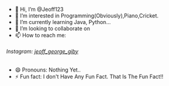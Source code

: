 - 👋 Hi, I’m @Jeoff123
- 👀 I’m interested in Programming(Obviously),Piano,Cricket.
- 🌱 I’m currently learning Java, Python...
- 💞️ I’m looking to collaborate on 
- 📫 How to reach me:
###### Instagram:  [jeoff_george_giby](https://www.instagram.com/jeoff_george_giby/)
- 😄 Pronouns: Nothing Yet..
- ⚡ Fun fact: I don't Have Any Fun Fact. That Is The Fun Fact!!

<!---
Jeoff123/Jeoff123 is a ✨ special ✨ repository because its `README.md` (this file) appears on your GitHub profile.
You can click the Preview link to take a look at your changes.
--->
